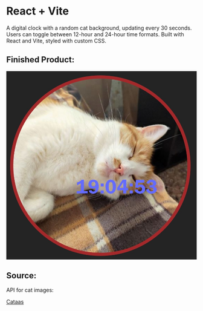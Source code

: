 # React + Vite

A digital clock with a random cat background, updating every 30 seconds. Users can toggle between 12-hour and 24-hour time formats. Built with React and Vite, styled with custom CSS.

## Finished Product:
<p align="center">
  <img src="./github_image/cat_clock.jpg" alt="Cat Clock" style="display: block; margin-left: auto; margin-right: auto;">
</p>

## Source:
<p style="align=center">API for cat images:</p>
<a href="www.cataas.com" taget="_blank">Cataas</a>
